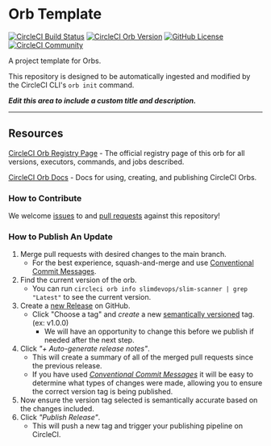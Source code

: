 # Orb Template


[![CircleCI Build Status](https://circleci.com/gh/slimdevops/slim-scanner.svg?style=shield "CircleCI Build Status")](https://circleci.com/gh/slimdevops/slim-scanner) [![CircleCI Orb Version](https://badges.circleci.com/orbs/slimdevops/slim-scanner.svg)](https://circleci.com/orbs/registry/orb/slimdevops/slim-scanner) [![GitHub License](https://img.shields.io/badge/license-MIT-lightgrey.svg)](https://raw.githubusercontent.com/slimdevops/slim-scanner/master/LICENSE) [![CircleCI Community](https://img.shields.io/badge/community-CircleCI%20Discuss-343434.svg)](https://discuss.circleci.com/c/ecosystem/orbs)



A project template for Orbs.

This repository is designed to be automatically ingested and modified by the CircleCI CLI's `orb init` command.

_**Edit this area to include a custom title and description.**_

---

## Resources

[CircleCI Orb Registry Page](https://circleci.com/orbs/registry/orb/slimdevops/slim-scanner) - The official registry page of this orb for all versions, executors, commands, and jobs described.

[CircleCI Orb Docs](https://circleci.com/docs/2.0/orb-intro/#section=configuration) - Docs for using, creating, and publishing CircleCI Orbs.

### How to Contribute

We welcome [issues](https://github.com/slimdevops/slim-scanner/issues) to and [pull requests](https://github.com/slimdevops/slim-scanner/pulls) against this repository!

### How to Publish An Update
1. Merge pull requests with desired changes to the main branch.
    - For the best experience, squash-and-merge and use [Conventional Commit Messages](https://conventionalcommits.org/).
2. Find the current version of the orb.
    - You can run `circleci orb info slimdevops/slim-scanner | grep "Latest"` to see the current version.
3. Create a [new Release](https://github.com/slimdevops/slim-scanner/releases/new) on GitHub.
    - Click "Choose a tag" and _create_ a new [semantically versioned](http://semver.org/) tag. (ex: v1.0.0)
      - We will have an opportunity to change this before we publish if needed after the next step.
4.  Click _"+ Auto-generate release notes"_.
    - This will create a summary of all of the merged pull requests since the previous release.
    - If you have used _[Conventional Commit Messages](https://conventionalcommits.org/)_ it will be easy to determine what types of changes were made, allowing you to ensure the correct version tag is being published.
5. Now ensure the version tag selected is semantically accurate based on the changes included.
6. Click _"Publish Release"_.
    - This will push a new tag and trigger your publishing pipeline on CircleCI.